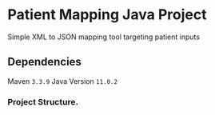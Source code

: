 # Patient Mapping Java Project

Simple XML to JSON mapping tool targeting patient inputs

## Dependencies

Maven `3.3.9`
Java Version `11.0.2`

### Project Structure.
